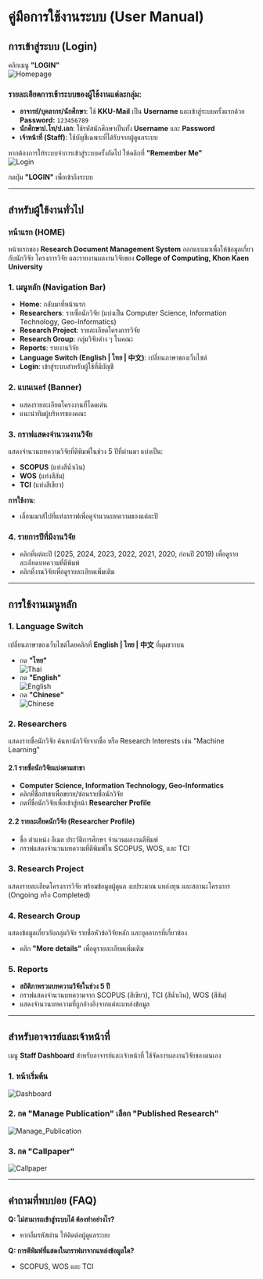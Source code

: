 # คู่มือการใช้งานระบบ (User Manual)

## การเข้าสู่ระบบ (Login)

คลิกเมนู **"LOGIN"**  
![Homepage](../img/Homepage.png)

### รายละเอียดการเข้าระบบของผู้ใช้งานแต่ละกลุ่ม:
- **อาจารย์/บุคลากร/นักศึกษา**: ใช้ **KKU-Mail** เป็น **Username** และเข้าสู่ระบบครั้งแรกด้วย **Password:** `123456789`
- **นักศึกษาป.โท/ป.เอก**: ใช้รหัสนักศึกษาเป็นทั้ง **Username** และ **Password**
- **เจ้าหน้าที่ (Staff)**: ใช้บัญชีเฉพาะที่ได้รับจากผู้ดูแลระบบ

หากต้องการให้ระบบจำการเข้าสู่ระบบครั้งถัดไป ให้คลิกที่ **"Remember Me"**  
![Login](../img/Login.png)

กดปุ่ม **"LOGIN"** เพื่อเข้าถึงระบบ

---

## สำหรับผู้ใช้งานทั่วไป

### หน้าแรก (HOME)
หน้าแรกของ **Research Document Management System** ออกแบบมาเพื่อให้ข้อมูลเกี่ยวกับนักวิจัย โครงการวิจัย และรายงานผลงานวิจัยของ **College of Computing, Khon Kaen University**

### 1. เมนูหลัก (Navigation Bar)
- **Home**: กลับมาที่หน้าแรก
- **Researchers**: รายชื่อนักวิจัย (แบ่งเป็น Computer Science, Information Technology, Geo-Informatics)
- **Research Project**: รายละเอียดโครงการวิจัย
- **Research Group**: กลุ่มวิจัยต่าง ๆ ในคณะ
- **Reports**: รายงานวิจัย
- **Language Switch (English | ไทย | 中文)**: เปลี่ยนภาษาของเว็บไซต์
- **Login**: เข้าสู่ระบบสำหรับผู้ใช้ที่มีบัญชี

### 2. แบนเนอร์ (Banner)
- แสดงรายละเอียดโครงงานที่โดดเด่น
- แนะนำทีมผู้บริหารของคณะ

### 3. กราฟแสดงจำนวนงานวิจัย
แสดงจำนวนบทความวิจัยที่ตีพิมพ์ในช่วง 5 ปีที่ผ่านมา แบ่งเป็น:
- **SCOPUS** (แท่งสีน้ำเงิน)
- **WOS** (แท่งสีส้ม)
- **TCI** (แท่งสีเขียว)

**การใช้งาน:**
- เลื่อนเมาส์ไปที่แท่งกราฟเพื่อดูจำนวนบทความของแต่ละปี

### 4. รายการปีที่มีงานวิจัย
- คลิกที่แต่ละปี (2025, 2024, 2023, 2022, 2021, 2020, ก่อนปี 2019) เพื่อดูรายละเอียดบทความที่ตีพิมพ์
- คลิกที่งานวิจัยเพื่อดูรายละเอียดเพิ่มเติม

---

## การใช้งานเมนูหลัก

### 1. **Language Switch**
เปลี่ยนภาษาของเว็บไซต์โดยคลิกที่ **English | ไทย | 中文** ที่มุมขวาบน
- กด **"ไทย"**  
  ![Thai](../img/Thai.png)
- กด **"English"**  
  ![English](../img/English.png)
- กด **"Chinese"**  
  ![Chinese](../img/English.png)

### 2. **Researchers**
แสดงรายชื่อนักวิจัย ค้นหานักวิจัยจากชื่อ หรือ Research Interests เช่น "Machine Learning"

#### 2.1 รายชื่อนักวิจัยแบ่งตามสาขา
- **Computer Science, Information Technology, Geo-Informatics**
- คลิกที่ชื่อสาขาเพื่อขยาย/ซ่อนรายชื่อนักวิจัย
- กดที่ชื่อนักวิจัยเพื่อเข้าสู่หน้า **Researcher Profile**

#### 2.2 รายละเอียดนักวิจัย (Researcher Profile)
- ชื่อ ตำแหน่ง อีเมล ประวัติการศึกษา จำนวนผลงานตีพิมพ์
- กราฟแสดงจำนวนบทความที่ตีพิมพ์ใน SCOPUS, WOS, และ TCI

### 3. **Research Project**
แสดงรายละเอียดโครงการวิจัย พร้อมข้อมูลผู้ดูแล งบประมาณ แหล่งทุน และสถานะโครงการ (Ongoing หรือ Completed)

### 4. **Research Group**
แสดงข้อมูลเกี่ยวกับกลุ่มวิจัย รายชื่อหัวข้อวิจัยหลัก และบุคลากรที่เกี่ยวข้อง
- คลิก **"More details"** เพื่อดูรายละเอียดเพิ่มเติม

### 5. **Reports**
- **สถิติภาพรวมบทความวิจัยในช่วง 5 ปี**
- กราฟแสดงจำนวนบทความจาก SCOPUS (สีเขียว), TCI (สีน้ำเงิน), WOS (สีส้ม)
- แสดงจำนวนบทความที่ถูกอ้างอิงจากแต่ละแหล่งข้อมูล

---

## สำหรับอาจารย์และเจ้าหน้าที่

เมนู **Staff Dashboard** สำหรับอาจารย์และเจ้าหน้าที่ ใช้จัดการผลงานวิจัยของตนเอง

### 1. หน้าเริ่มต้น
![Dashboard](../img/Dashboard.png)

### 2. กด "Manage Publication" เลือก "Published Research"
![Manage_Publication](../img/Manage_Publication.png)

### 3. กด "Callpaper"
![Callpaper](../img/Callpaper.png)

---

## **คำถามที่พบบ่อย (FAQ)**

**Q: ไม่สามารถเข้าสู่ระบบได้ ต้องทำอย่างไร?**
- หากลืมรหัสผ่าน ให้ติดต่อผู้ดูแลระบบ

**Q: การตีพิมพ์ที่แสดงในกราฟมาจากแหล่งข้อมูลใด?**
- SCOPUS, WOS และ TCI
